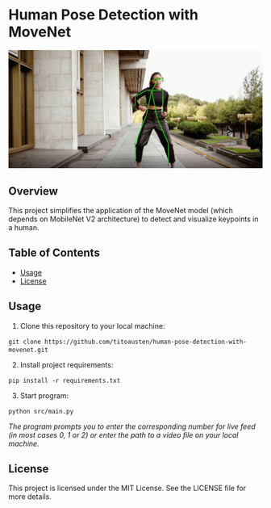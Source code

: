 # Human Pose Detection with MoveNet

<img src="img/human-pose-estimation-cover.jpg" />

## Overview
This project simplifies the application of the MoveNet model (which depends on MobileNet V2 architecture) to detect and visualize keypoints in a human.

## Table of Contents
- [Usage](#usage)
- [License](#license)

## Usage
1. Clone this repository to your local machine:
```
git clone https://github.com/titoausten/human-pose-detection-with-movenet.git
```

2. Install project requirements:
```
pip install -r requirements.txt
```

3. Start program:
```
python src/main.py
```
<i>
The program prompts you to enter the corresponding number for live feed (in most cases 0, 1 or 2) or enter the path to a video file on your local machine.
</i>



## License
This project is licensed under the MIT License. See the LICENSE file for more details.




